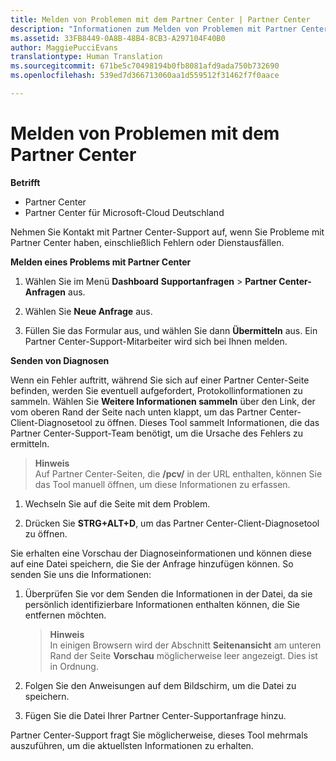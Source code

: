 ```yaml
---
title: Melden von Problemen mit dem Partner Center | Partner Center
description: "Informationen zum Melden von Problemen mit Partner Center und zum Sammeln von Diagnoseinformationen für unser Support-Team."
ms.assetid: 33FB8449-0A8B-48B4-8CB3-A297104F40B0
author: MaggiePucciEvans
translationtype: Human Translation
ms.sourcegitcommit: 671be5c70498194b0fb8081afd9ada750b732690
ms.openlocfilehash: 539ed7d366713060aa1d559512f31462f7f0aace

---
```


# Melden von Problemen mit dem Partner Center

**Betrifft**

-  Partner Center
-  Partner Center für Microsoft-Cloud Deutschland

Nehmen Sie Kontakt mit Partner Center-Support auf, wenn Sie Probleme mit Partner Center haben, einschließlich Fehlern oder Dienstausfällen.

**Melden eines Problems mit Partner Center**

1.  Wählen Sie im Menü **Dashboard** **Supportanfragen** &gt; **Partner Center-Anfragen** aus.

2.  Wählen Sie **Neue Anfrage** aus.

3.  Füllen Sie das Formular aus, und wählen Sie dann **Übermitteln** aus. Ein Partner Center-Support-Mitarbeiter wird sich bei Ihnen melden.

**Senden von Diagnosen**

Wenn ein Fehler auftritt, während Sie sich auf einer Partner Center-Seite befinden, werden Sie eventuell aufgefordert, Protokollinformationen zu sammeln. Wählen Sie **Weitere Informationen sammeln** über den Link, der vom oberen Rand der Seite nach unten klappt, um das Partner Center-Client-Diagnosetool zu öffnen. Dieses Tool sammelt Informationen, die das Partner Center-Support-Team benötigt, um die Ursache des Fehlers zu ermitteln. 

>**Hinweis**<br>
Auf Partner Center-Seiten, die **/pcv/** in der URL enthalten, können Sie das Tool manuell öffnen, um diese Informationen zu erfassen.

1.  Wechseln Sie auf die Seite mit dem Problem.

2.  Drücken Sie **STRG+ALT+D**, um das Partner Center-Client-Diagnosetool zu öffnen.

Sie erhalten eine Vorschau der Diagnoseinformationen und können diese auf eine Datei speichern, die Sie der Anfrage hinzufügen können. So senden Sie uns die Informationen:

1.  Überprüfen Sie vor dem Senden die Informationen in der Datei, da sie persönlich identifizierbare Informationen enthalten können, die Sie entfernen möchten. 

    >**Hinweis**<br>
    In einigen Browsern wird der Abschnitt **Seitenansicht** am unteren Rand der Seite **Vorschau** möglicherweise leer angezeigt. Dies ist in Ordnung.

2.  Folgen Sie den Anweisungen auf dem Bildschirm, um die Datei zu speichern.

3.  Fügen Sie die Datei Ihrer Partner Center-Supportanfrage hinzu.

Partner Center-Support fragt Sie möglicherweise, dieses Tool mehrmals auszuführen, um die aktuellsten Informationen zu erhalten.




<!--HONumber=Jan17_HO3-->


